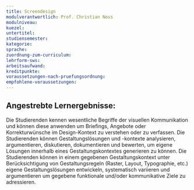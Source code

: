 ```yaml
---
title: Screendesign
modulverantwortlich: Prof. Christian Noss
modulniveau:
kuezel:
untertitel:
studiensemester:
kategorie:
sprache:
zuordnung-zum-curriculum:
lehrform-sws:
arbeitsaufwand:
kreditpunkte:
voraussetzungen-nach-pruefungsordnung:
empfohlene-voraussetzungen:
---
```


## Angestrebte Lernergebnisse:
Die Studierenden kennen wesentliche Begriffe der visuellen Kommunikation und können diese anwenden um Briefings, Angebote oder Korrekturwünsche im Design-Kontext zu verstehen oder zu verfassen.
Die Studierenden können Gestaltungslösungen und -kontexte analysieren, argumentieren, diskutieren, dokumentieren und bewerten, um eigene Lösungen innerhalb eines Gestaltungskontextes generieren zu können.
Die Studierenden können in einem gegebenen Gestaltungskontext unter Berücksichtigung von Gestaltungsregeln (Raster, Layout, Typographie, etc.) eigene Gestaltungslösungen entwickeln, systematisch variieren und argumentieren um gegebene funktionale und/oder kommunikative Ziele zu adressieren.
